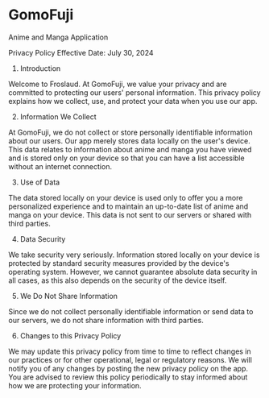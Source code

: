 # GomoFuji
Anime and Manga Application

Privacy Policy
Effective Date: July 30, 2024

1. Introduction

Welcome to Froslaud. At GomoFuji, we value your privacy and are committed to protecting our users' personal information. This privacy policy explains how we collect, use, and protect your data when you use our app.

2. Information We Collect

At GomoFuji, we do not collect or store personally identifiable information about our users. Our app merely stores data locally on the user's device. This data relates to information about anime and manga you have viewed and is stored only on your device so that you can have a list accessible without an internet connection.

3. Use of Data

The data stored locally on your device is used only to offer you a more personalized experience and to maintain an up-to-date list of anime and manga on your device. This data is not sent to our servers or shared with third parties.

4. Data Security

We take security very seriously. Information stored locally on your device is protected by standard security measures provided by the device's operating system. However, we cannot guarantee absolute data security in all cases, as this also depends on the security of the device itself.

5. We Do Not Share Information

Since we do not collect personally identifiable information or send data to our servers, we do not share information with third parties.

6. Changes to this Privacy Policy

We may update this privacy policy from time to time to reflect changes in our practices or for other operational, legal or regulatory reasons. We will notify you of any changes by posting the new privacy policy on the app. You are advised to review this policy periodically to stay informed about how we are protecting your information.

